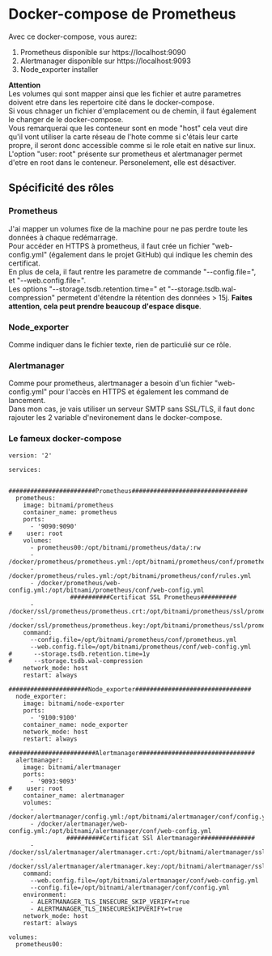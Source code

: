 # Docker-compose de Prometheus  #
Avec ce docker-compose, vous aurez:
1. Prometheus disponible sur https://localhost:9090
2. Alertmanager disponible sur https://localhost:9093
3. Node_exporter installer

**Attention**  
Les volumes qui sont mapper ainsi que les fichier et autre parametres doivent etre dans les repertoire cité dans le docker-compose.  
Si vous chnager un fichier d'emplacement ou de chemin, il faut également le changer de le docker-compose.    
Vous remarquerai que les conteneur sont en mode "host" cela veut dire qu'il vont utiliser la carte réseau de l'hote comme si c'étais leur carte propre, il seront donc accessible comme si le role etait en native sur linux.  
L'option "user: root" présente sur prometheus et alertmanager permet d'etre en root dans le conteneur. Personelement, elle est désactiver.

## Spécificité des rôles ##  
### Prometheus ###  
J'ai mapper un volumes fixe de la machine pour ne pas perdre toute les données à chaque redémarrage.  
Pour accéder en HTTPS à prometheus, il faut crée un fichier "web-config.yml" (également dans le projet GitHub) qui indique les chemin des certificat.  
En plus de cela, il faut rentre les parametre de commande "--config.file=", et "--web.config.file=".  
Les options "--storage.tsdb.retention.time=" et "--storage.tsdb.wal-compression" permetent d'étendre la rétention des données > 15j. **Faites attention, cela peut prendre beaucoup d'espace disque**.  

### Node_exporter ###  
Comme indiquer dans le fichier texte, rien de particulié sur ce rôle.  

### Alertmanager ###  
Comme pour prometheus, alertmanager a besoin d'un fichier "web-config.yml" pour l'accès en HTTPS et également les command de lancement.  
Dans mon cas, je vais utiliser un serveur SMTP sans SSL/TLS, il faut donc rajouter les 2 variable d'nevironement dans le docker-compose.  

### Le fameux docker-compose ###
```
version: '2'

services:


########################Prometheus################################
  prometheus:
    image: bitnami/prometheus
    container_name: prometheus
    ports:
      - '9090:9090'
#    user: root
    volumes:
      - prometheus00:/opt/bitnami/prometheus/data/:rw
      - /docker/prometheus/prometheus.yml:/opt/bitnami/prometheus/conf/prometheus.yml
      - /docker/prometheus/rules.yml:/opt/bitnami/prometheus/conf/rules.yml
      - /docker/prometheus/web-config.yml:/opt/bitnami/prometheus/conf/web-config.yml
                 ###########Certificat SSL Prometheus##########
      - /docker/ssl/prometheus/prometheus.crt:/opt/bitnami/prometheus/ssl/prometheus.crt
      - /docker/ssl/prometheus/prometheus.key:/opt/bitnami/prometheus/ssl/prometheus.key
    command:
      --config.file=/opt/bitnami/prometheus/conf/prometheus.yml
      --web.config.file=/opt/bitnami/prometheus/conf/web-config.yml
#      --storage.tsdb.retention.time=1y
#      --storage.tsdb.wal-compression
    network_mode: host
    restart: always

######################Node_exporter################################
  node_exporter:
    image: bitnami/node-exporter
    ports:
      - '9100:9100'
    container_name: node_exporter
    network_mode: host
    restart: always

########################Alertmanager################################
  alertmanager:
    image: bitnami/alertmanager
    ports:
      - '9093:9093'
#    user: root
    container_name: alertmanager
    volumes:
      - /docker/alertmanager/config.yml:/opt/bitnami/alertmanager/conf/config.yml
      - /docker/alertmanager/web-config.yml:/opt/bitnami/alertmanager/conf/web-config.yml
                ##########Certificat SSl Alertmanager###############
      - /docker/ssl/alertmanager/alertmanager.crt:/opt/bitnami/alertmanager/ssl/alertmanager.crt
      - /docker/ssl/alertmanager/alertmanager.key:/opt/bitnami/alertmanager/ssl/alertmanager.key
    command:
      --web.config.file=/opt/bitnami/alertmanager/conf/web-config.yml
      --config.file=/opt/bitnami/alertmanager/conf/config.yml
    environment:
      - ALERTMANAGER_TLS_INSECURE_SKIP_VERIFY=true
      - ALERTMANAGER_TLS_INSECURESKIPVERIFY=true
    network_mode: host
    restart: always

volumes:
  prometheus00:
```
